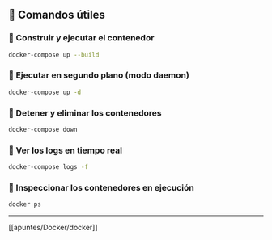 
## 🚀 Comandos útiles

### 🔹 Construir y ejecutar el contenedor

```sh
docker-compose up --build
```

### 🔹 Ejecutar en segundo plano (modo daemon)

```sh
docker-compose up -d
```

### 🔹 Detener y eliminar los contenedores

```sh
docker-compose down
```

### 🔹 Ver los logs en tiempo real

```sh
docker-compose logs -f
```

### 🔹 Inspeccionar los contenedores en ejecución

```sh
docker ps
```


---

[[apuntes/Docker/docker]]